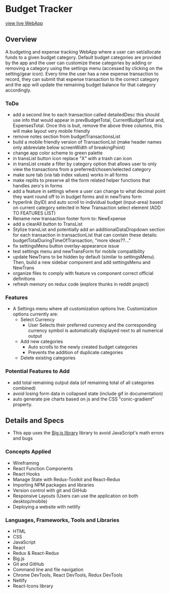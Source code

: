 # Budget Tracker

[view live WebApp](https://main--kesef-budget-tracker.netlify.app/)

## Overview

A budgeting and expense tracking WebApp where a user can set/allocate funds to a given budget category. Default budget categories are provided by the app and the user can customize these categories by adding or removing a category using the settings menu (accessed by clicking on the setting/gear icon). Every time the user has a new expense transaction to record, they can submit that expense transaction to the correct category and the app will update the remaining budget balance for that category accordingly.

### ToDo

- add a second line to each transaction called detailedDesc this should use info that would appear in prevBudgetTotal, CurrentBudgetTotal and, ExpensesTotal. Once this is buit, remove the above three columns, this will make layout very mobile friendly
- remove notes section from budgetTransactionsList
- build a mobile friendly version of TransactionList (make header names only abbreviate below screenWidth of breakingPoint)
- change app color scheme to green palette
- in transList button icon replace "X" with a trash can icon
- in transList create a filter by category option that allows user to only view the transactions from a preferred/chosen/selected category
- make sure tab (via tab index values) works in all forms
- make replits to preserve all the form related helper functions that handles zero's in forms
- add a feature in settings where a user can change to what decimal point they want round off to in budget forms and in newTrans form
- hyperlink (byID) and auto scroll to individual budget (input-area) based on current category selected in New Transaction select element (ADD TO FEATURES LIST)
- Rename new transaction footer form to: NewExpense
- add a clearAll button to TransList
- Stylize transList and potentially add an additionalDataDropdown section for each transaction in transactionList that can contain these details: budgetTotalDuringTimeOfTransaction, "more ideas??..."
- fix settingsMenu button overlay-appearance issue
- test settings menu and newTransForm for mobile compatibility
- update NewTrans to be hidden by default (similar to settingsMenu). Then, build a new sidebar component and add settingsMenu and NewTrans
- organize files to comply with feature vs component correct official definitions
- refresh memory on redux code (explore thunks in reddit project)

### Features

- A Settings menu where all customization options live. Customization options currently are:
  - Select Currency
    - User Selects their preferred currency and the corresponding currency symbol is automatically displayed next to all numerical output
  - Add new categories
    - Auto scrolls to the newly created budget categories
    - Prevents the addition of duplicate categories
  - Delete existing categories

### Potential Features to Add

- add total remaining output data (of remaining total of all categories combined)
- avoid losing form data in collapsed state (include gif in documentation)
- auto generate pie charts based on js and the CSS "conic-gradient" property.

## Details and Specs

- This app uses the [Big.js library](https://www.npmjs.com/package/big.js?activeTab=readme) library to avoid JavaScript's math errors and bugs

### Concepts Applied

- Wireframing
- React Function Components
- React Hooks
- Manage State with Redux-Toolkit and React-Redux
- Importing NPM packages and libraries
- Version control with git and GitHub
- Responsive Layouts (Users can use the application on both desktop/mobile)
- Deploying a website with netlify

### Languages, Frameworks, Tools and Libraries

- HTML
- CSS
- JavaScript
- React
- Redux & React-Redux
- Big.js
- Git and GitHub
- Command line and file navigation
- Chrome DevTools, React DevTools, Redux DevTools
- Netlify
- React-Icons library
